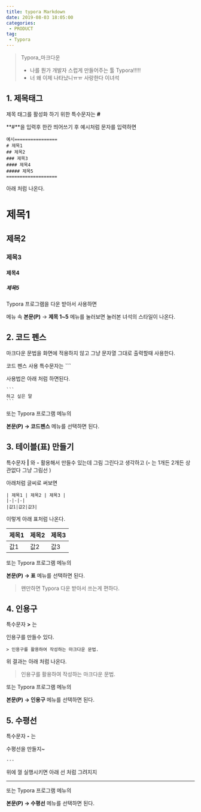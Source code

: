 ```yaml
---
title: typora Markdown
date: 2019-08-03 18:05:00
categories:
 - PRODUCT
tag:
 - Typora
---
```


> Typora_마크다운
>
> - 나를 뭔가 개발자 스럽게 만들어주는 툴 Typora!!!!!
> - 너 왜 이제 나타났니ㅠㅠ 사랑한다 이녀석

## 1. 제목태그

제목 태그를 활성화 하기 위한 특수문자는 **#** 

**#**을 입력후 한칸 띄어쓰기 후 예시처럼 문자를 입력하면

```
예시================
# 제목1
## 제목2
### 제목3
#### 제목4
##### 제목5
===================
```

아래 처럼 나온다.



# 제목1

## 제목2

### 제목3

#### 제목4

##### 제목5



Typora 프로그램을 다운 받아서 사용하면

메뉴 속 **본문(P)** → **제목 1~5** 메뉴를 눌러보면 눌러본 녀석의 스타일이 나온다.





## 2. 코드 펜스

마크다운 문법을 화면에 적용하지 않고 그냥 문자열 그대로 출력할때 사용한다.

코드 펜스 사용 특수문자는 **```** 

사용법은 아래 처럼 하면된다.

```
​```
하고 싶은 말
​```
```

또는 Typora 프로그램 메뉴의

**본문(P) → 코드펜스** 메뉴를 선택하면 된다.



## 3. 테이블(표) 만들기

특수문자 **|**  와  **-**  활용해서 만들수 있는데 그림 그린다고 생각하고  (**-** 는 1개든 2개든 상관없다 그냥 그림선 )

아래처럼 글씨로 써보면

```
| 제목1 | 제목2 | 제목3 |
|-|-|-|
|값1|값2|값3|
```



이렇게 아래 표처럼 나온다. 

| 제목1 | 제목2 | 제목3 |
| ----- | ----- | ----- |
| 값1   | 값2   | 값3   |

또는 Typora 프로그램 메뉴의

**본문(P) → 표** 메뉴를 선택하면 된다. 

> 왠만하면 Typora 다운 받아서 쓰는게 편하다.



## 4. 인용구

특수문자 **>** 는

인용구를 만들수 있다.

```
> 인용구를 활용하여 작성하는 마크다운 문법.
```

위 결과는 아래 처럼 나온다.

> 인용구를 활용하여 작성하는 마크다운 문법.

또는 Typora 프로그램 메뉴의

**본문(P) → 인용구** 메뉴를 선택하면 된다. 



## 5. 수평선

특수문자 **-**  는

수평선을 만들지~

```
---
```

위에 껄 실행시키면 아래 선 처럼 그려지지

------





또는 Typora 프로그램 메뉴의

**본문(P) → 수평선** 메뉴를 선택하면 된다. 





